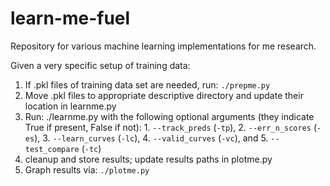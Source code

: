 # learn-me-fuel
Repository for various machine learning implementations for me research.

Given a very specific setup of training data:
1. If .pkl files of training data set are needed, run: `./prepme.py`
2. Move .pkl files to appropriate descriptive directory and update their location in learnme.py
3. Run: ./learnme.py with the following optional arguments (they indicate True if present, False if not): 1. `--track_preds` (`-tp`), 2. `--err_n_scores` (`-es`), 3. `--learn_curves` (`-lc`), 4. `--valid_curves` (`-vc`), and 5. `--test_compare` (`-tc`)
4. cleanup and store results; update results paths in plotme.py
5. Graph results via: `./plotme.py`
